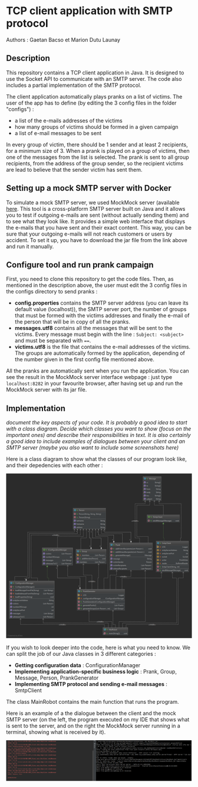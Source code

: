 # TCP client application with SMTP protocol

Authors : Gaetan Bacso et Marion Dutu Launay

## Description

This repository contains a TCP client application in Java. It is designed to use the Socket API to communicate with an SMTP server. The code also includes a partial implementation of the SMTP protocol.

The client application automatically plays pranks on a list of victims. The user of the app has to define (by editing the 3 config files in the folder "configs") : 
- a list of the e-mails addresses of the victims
- how many groups of victims should be formed in a given campaign
- a list of e-mail messages to be sent

In every group of victim, there should be 1 sender and at least 2 recipients, for a minimum size of 3. When a prank is played on a group of victims, then one of the messages from the list is selected. The prank is sent to all group recipients, from the address of the group sender, so the recipient victims are lead to believe that the sender victim has sent them.


## Setting up a mock SMTP server with Docker

To simulate a mock SMTP server, we used MockMock server (available [here](https://github.com/tweakers/MockMock). This tool is a cross-platform SMTP server built on Java and it allows you to test if outgoing e-mails are sent (without actually sending them) and to see what they look like. It provides a simple web interface that displays the e-mails that you have sent and their exact content. This way, you can be sure that your outgoing e-mails will not reach customers or users by accident.
To set it up, you have to download the jar file from the link above and run it manually.


## Configure tool and run prank campaign

First, you need to clone this repository to get the code files. Then, as mentioned in the description above, the user must edit the 3 config files in the configs directory to send pranks :
- **config.properties** contains the SMTP server address (you can leave its default value (localhost)), the SMTP server port, the number of groups that must be formed with the victims addresses and finally the e-mail of the person that will be in copy of all the pranks.
- **messages.utf8** contains all the messages that will be sent to the victims. Every message must begin with the line : `Subject: <subject>` and must be separated with `==`.
- **victims.utf8** is the file that contains the e-mail addresses of the victims. The groups are automatically formed by the application, depending of the number given in the first config file mentioned above.

All the pranks are automatically sent when you run the application. You can see the result in the MockMock server interface webpage : just type `localhost:8282` in your favourite browser, after having set up and run the MockMock server with its jar file.

## Implementation
*document the key aspects of your code. It is probably a good idea to start with a class diagram. Decide which classes you want to show (focus on the important ones) and describe their responsibilities in text. It is also certainly a good idea to include examples of dialogues between your client and an SMTP server (maybe you also want to include some screenshots here)*

Here is a class diagram to show what the classes of our program look like, and their depedencies with each other :

![UML diagram](https://github.com/gaeba95/Teaching-HEIGVD-RES-2019-Labo-SMTP/blob/master/figures/UML.png)

If you wish to look deeper into the code, here is what you need to know. We can split the job of our Java classes in 3 different categories :
- **Getting configuration data** : ConfigurationManager
- **Implementing application-specific business logic** : Prank, Group, Message, Person, PrankGenerator
- **Implementing SMTP protocol and sending e-mail messages** : SmtpClient

The class MainRobot contains the main function that runs the program.

Here is an example of a the dialogue between the client and the mock SMTP server (on the left, the program executed on my IDE that shows what is sent to the server, and on the right the MockMock server running in a terminal, showing what is received by it).

![Communication](https://github.com/gaeba95/Teaching-HEIGVD-RES-2019-Labo-SMTP/blob/master/figures/Com.png)
